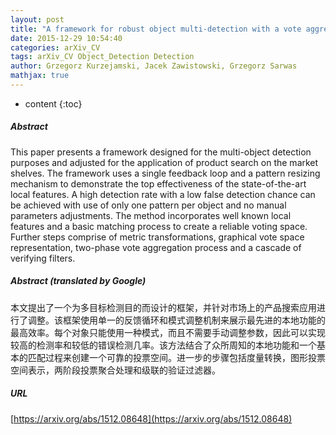 ```yaml
---
layout: post
title: "A framework for robust object multi-detection with a vote aggregation and a cascade filtering"
date: 2015-12-29 10:54:40
categories: arXiv_CV
tags: arXiv_CV Object_Detection Detection
author: Grzegorz Kurzejamski, Jacek Zawistowski, Grzegorz Sarwas
mathjax: true
---
```


* content
{:toc}

##### Abstract
This paper presents a framework designed for the multi-object detection purposes and adjusted for the application of product search on the market shelves. The framework uses a single feedback loop and a pattern resizing mechanism to demonstrate the top effectiveness of the state-of-the-art local features. A high detection rate with a low false detection chance can be achieved with use of only one pattern per object and no manual parameters adjustments. The method incorporates well known local features and a basic matching process to create a reliable voting space. Further steps comprise of metric transformations, graphical vote space representation, two-phase vote aggregation process and a cascade of verifying filters.

##### Abstract (translated by Google)
本文提出了一个为多目标检测目的而设计的框架，并针对市场上的产品搜索应用进行了调整。该框架使用单一的反馈循环和模式调整机制来展示最先进的本地功能的最高效率。每个对象只能使用一种模式，而且不需要手动调整参数，因此可以实现较高的检测率和较低的错误检测几率。该方法结合了众所周知的本地功能和一个基本的匹配过程来创建一个可靠的投票空间。进一步的步骤包括度量转换，图形投票空间表示，两阶段投票聚合处理和级联的验证过滤器。

##### URL
[https://arxiv.org/abs/1512.08648](https://arxiv.org/abs/1512.08648)

